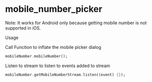 # mobile_number_picker

Note: It works for Android only because getting mobile number is not supported in iOS.

Usage

Call Function to inflate the mobile picker dialog
```dart
mobileNumber.mobileNumber();
```

Listen to stream to listen to events added to stream
```dart
mobileNumber.getMobileNumberStream.listen((event) {});
```
